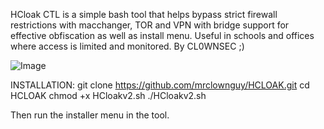 HCloak CTL is a simple bash tool that helps bypass strict firewall restrictions with macchanger, TOR and VPN with bridge support for effective obfiscation as well as install menu.
Useful in schools and offices where access is limited and monitored. 
By CL0WNSEC ;)


![Image](https://github.com/user-attachments/assets/4a914141-8d77-45b0-b144-7b502fbf1eca)




INSTALLATION:
git clone https://github.com/mrclownguy/HCLOAK.git
cd HCLOAK
chmod +x HCloakv2.sh
./HCloakv2.sh

Then run the installer menu in the tool.
